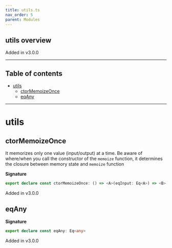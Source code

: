 ```yaml
---
title: utils.ts
nav_order: 5
parent: Modules
---
```


## utils overview

Added in v3.0.0

---

<h2 class="text-delta">Table of contents</h2>

- [utils](#utils)
  - [ctorMemoizeOnce](#ctormemoizeonce)
  - [eqAny](#eqany)

---

# utils

## ctorMemoizeOnce

It memorizes only one value (input/output) at a time. Be aware of where/when
you call the constructor of the `memoize` function, it determines the closure
between memory state and `memoize` function

**Signature**

```ts
export declare const ctorMemoizeOnce: () => <A>(eqInput: Eq<A>) => <B>(f: (inputN: A) => B) => (inputN: A) => B
```

Added in v3.0.0

## eqAny

**Signature**

```ts
export declare const eqAny: Eq<any>
```

Added in v3.0.0
